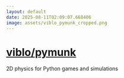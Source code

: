 ```yaml
---
layout: default
date: 2025-08-11T02:09:07.668406
image: assets/viblo_pymunk_cropped.png
---
```


# [viblo/pymunk](https://github.com/viblo/pymunk)

2D physics for Python games and simulations
